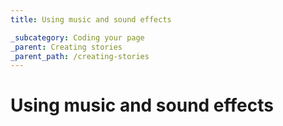 ```yaml
---
title: Using music and sound effects

_subcategory: Coding your page
_parent: Creating stories
_parent_path: /creating-stories
---
```


# Using music and sound effects